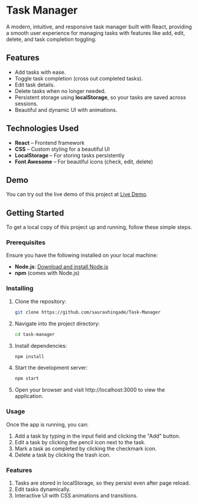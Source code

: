# Task Manager

A modern, intuitive, and responsive task manager built with React, providing a smooth user experience for managing tasks with features like add, edit, delete, and task completion toggling.

## Features

- Add tasks with ease.
- Toggle task completion (cross out completed tasks).
- Edit task details.
- Delete tasks when no longer needed.
- Persistent storage using **localStorage**, so your tasks are saved across sessions.
- Beautiful and dynamic UI with animations.

## Technologies Used

- **React** – Frontend framework
- **CSS** – Custom styling for a beautiful UI
- **LocalStorage** – For storing tasks persistently
- **Font Awesome** – For beautiful icons (check, edit, delete)

## Demo

You can try out the live demo of this project at [Live Demo](https://task-manager-btjm.vercel.app/).

## Getting Started

To get a local copy of this project up and running, follow these simple steps.

### Prerequisites

Ensure you have the following installed on your local machine:

- **Node.js**: [Download and install Node.js](https://nodejs.org/en/)
- **npm** (comes with Node.js)

### Installing

1. Clone the repository:

   ```bash
   git clone https://github.com/sauravhingade/Task-Manager

2. Navigate into the project directory:

   ```bash
   cd task-manager

3. Install dependencies:

   ```bash
   npm install

4. Start the development server:
   
   ```bash
   npm start

5. Open your browser and visit http://localhost:3000 to view the application.


### Usage

Once the app is running, you can:

1. Add a task by typing in the input field and clicking the "Add" button.
2. Edit a task by clicking the pencil icon next to the task.
3. Mark a task as completed by clicking the checkmark icon.
4. Delete a task by clicking the trash icon.

### Features

1. Tasks are stored in localStorage, so they persist even after page reload.
2. Edit tasks dynamically.
3. Interactive UI with CSS animations and transitions.
